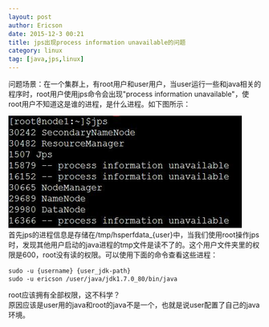 ```yaml
---
layout: post
author: Ericson
date: 2015-12-3 00:21
title: jps出现process information unavailable的问题
category: linux
tag: [java,jps,linux]
---
```


问题场景：在一个集群上，有root用户和user用户，当user运行一些和java相关的程序时，root用户使用jps命令会出现"process information unavailable"，使root用户不知道这是谁的进程，是什么进程。如下图所示：

<div>
    <img src="/public/img/linux/jps_problem.jpg">
</div>
首先jps的进程信息是存储在/tmp/hsperfdata_{user}中，当我们使用root操作jps时，发现其他用户启动的java进程的tmp文件是读不了的。这个用户文件夹里的权限是600，root没有读的权限。可以使用下面的命令查看这些进程：

```linux
sudo -u {username} {user_jdk-path}
sudo -u ericson /user/java/jdk1.7.0_80/bin/java
```

root应该拥有全部权限，这不科学？<br>原因应该是user用的java和root的java不是一个，也就是说user配置了自己的java环境。